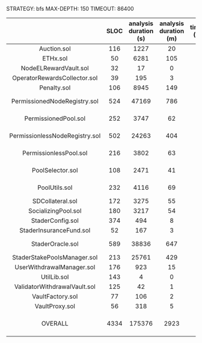 STRATEGY: bfs
MAX-DEPTH: 150
TIMEOUT: 86400

|                                | SLOC | analysis duration (s) | analysis duration (m) | timeout (Y/N) |    High     | Medium | Low | valid finds |
|:------------------------------:|:----:|:---------------------:|:---------------------:|:-------------:|:-----------:|:------:|:---:|:-----------:|
|          Auction.sol           | 116  |         1227          |          20           |       N       |      0      |   0    |  6  |      1      |          
|            ETHx.sol            |  50  |         6281          |          105          |       N       |      0      |   0    |  0  |      0      |          
|     NodeELRewardVault.sol      |  32  |          17           |           0           |       N       |      0      |   0    |  0  |      0      |          
|  OperatorRewardsCollector.sol  |  39  |          195          |           3           |       N       |      0      |   0    |  0  |      0      |          
|          Penalty.sol           | 106  |         8945          |          149          |       N       |      0      |   0    |  0  |      0      |          
|  PermissionedNodeRegistry.sol  | 524  |         47169         |          786          |       N       |  6 (6 IAB)  |   0    |  0  |      0      |          
|      PermissionedPool.sol      | 252  |         3747          |          62           |       N       |  9 (9 IAB)  |   0    |  3  |      0      |          
| PermissionlessNodeRegistry.sol | 502  |         24263         |          404          |       N       |  6 (6 IAB)  |   0    |  0  |      0      |          
|     PermissionlessPool.sol     | 216  |         3802          |          63           |       N       |  9 (9 IAB)  |   0    |  3  |      0      |          
|        PoolSelector.sol        | 108  |         2471          |          41           |       N       |  7 (7 IAB)  |   0    |  2  |      0      |          
|         PoolUtils.sol          | 232  |         4116          |          69           |       N       |  3 (3 IAB)  |   0    |  0  |      0      |          
|        SDCollateral.sol        | 172  |         3275          |          55           |       N       |      0      |   0    |  2  |      0      |          
|      SocializingPool.sol       | 180  |         3217          |          54           |       N       |      0      |   0    |  0  |      0      |          
|        StaderConfig.sol        | 374  |          494          |           8           |       N       |      0      |   0    |  0  |      0      |          
|    StaderInsuranceFund.sol     |  52  |          167          |           3           |       N       |      1      |   1    |  2  |      0      |          
|        StaderOracle.sol        | 589  |         38836         |          647          |       N       |  2 (2 IAB)  |   0    |  2  |      0      |          
|  StaderStakePoolsManager.sol   | 213  |         25761         |          429          |       N       |      0      |   0    |  6  |      0      |          
|   UserWithdrawalManager.sol    | 176  |          923          |          15           |       N       |      0      |   0    |  0  |      0      |          
|          UtilLib.sol           | 143  |           4           |           0           |       N       |      0      |   0    |  0  |      0      |          
|  ValidatorWithdrawalVault.sol  | 125  |          42           |           1           |       N       |      0      |   0    |  0  |      0      |          
|        VaultFactory.sol        |  77  |          106          |           2           |       N       |      0      |   0    |  0  |      0      |          
|         VaultProxy.sol         |  56  |          318          |           5           |       N       |      1      |   0    |  1  |      1      |          
|            OVERALL             | 4334 |        175376         |         2923          |               | 44 (42 IAB) |   1    | 27  |      2      |          
